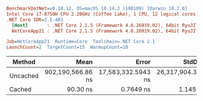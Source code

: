 ``` ini

BenchmarkDotNet=v0.10.12, OS=macOS 10.14.3 (18D109) [Darwin 18.2.0]
Intel Core i7-8750H CPU 2.20GHz (Coffee Lake), 1 CPU, 12 logical cores and 6 physical cores
.NET Core SDK=2.1.403
  [Host]       : .NET Core 2.1.5 (Framework 4.6.26919.02), 64bit RyuJIT DEBUG
  NetCoreApp21 : .NET Core 2.1.5 (Framework 4.6.26919.02), 64bit RyuJIT

Job=NetCoreApp21  Runtime=Core  Toolchain=.NET Core 2.1  
LaunchCount=2  TargetCount=15  WarmupCount=10  

```
|   Method |              Mean |              Error |            StdDev |      Gen 0 |      Gen 1 |     Gen 2 |   Allocated |
|--------- |------------------:|-------------------:|------------------:|-----------:|-----------:|----------:|------------:|
| Uncached | 902,190,566.86 ns | 17,583,332.5943 ns | 26,317,904.310 ns | 39875.0000 | 14625.0000 | 2125.0000 | 208000932 B |
|   Cached |          90.30 ns |          0.7649 ns |          1.145 ns |     0.0695 |          - |         - |       328 B |
